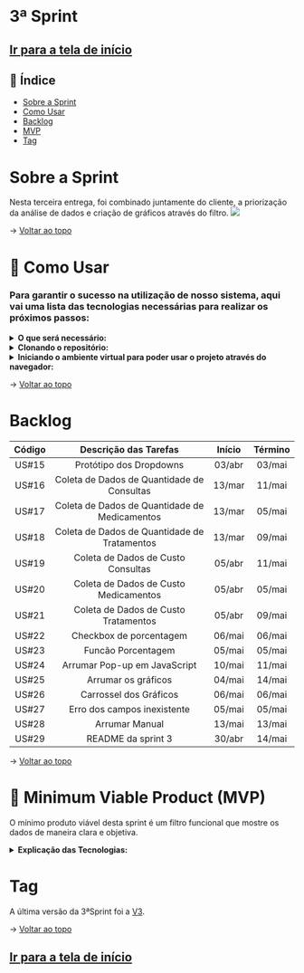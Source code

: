 <br id="topo">

# 3ª Sprint

## [Ir para a tela de início](./../../../README.md)

## :mag_right: Índice

* [Sobre a Sprint](#SobreASprint)
* [Como Usar](#comoUsar)
* [Backlog](#backlog)
* [MVP](#MVP)
* [Tag](#tag)

<span id="SobreASprint"></span>

# Sobre a Sprint
Nesta terceira entrega, foi combinado juntamente do cliente, a priorização da análise de dados e criação de gráficos através do filtro.
<img src="https://github.com/equipedevo/API_1/blob/main/doc/sprint/Site_sprint3.gif?raw=true"></br>

→ [Voltar ao topo](#topo)</br>

<span id="comoUsar"></span>

# :wrench: Como Usar
<h3>Para garantir o sucesso na utilização de nosso sistema, aqui vai uma lista das tecnologias necessárias para realizar os próximos passos:</h3>

<details>
  <summary><b>O que será necessário:</b></summary>

  1. <a href="https://git-scm.com/downloads">Git</a> Precisaremos do git para realizarmos a clonagem do nosso repositório do github.

  2. <a href="https://www.python.org/downloads">Python</a> Recomendamos que você instale uma versão superior à 3.6, nós particularmente utilizamos a 3.11, mas qualquer uma a partir do 3.7 irá funcionar, não esqueça de na hora da instalação, marcar a opção da instalação do pip, pois precisaremos dele para o ambiente virtual.
</details>

<details>
  <summary><b>Clonando o repositório:</b></summary>

1. Para clonar (baixar) o projeto e utiliza-lo no seu computador, siga os seguintes passos:

```
Crie uma pasta onde deseja clonar o projeto e abra-a
Clique no link do diretório ou utilize o comando "CTRL+L" no seu teclado
Digite "cmd" (sem aspas) e pressione "Enter"

Um prompt de comando (cmd) irá abrir, copie o comando todo abaixo e de "Enter"
git clone https://github.com/equipedevo/API_1
``` 

2. Ainda no cmd, você precisará ir para a pasta src, para isso, execute os seguintes comandos, linha por linha:
```
cd API_1/
cd src/
```
</details>


<details>
<summary><b>Iniciando o ambiente virtual para poder usar o projeto através do navegador:</b></summary> 

 1. Após entrar na pasta src, digite os seguintes comandos:
  ```
  python -m venv venv
  .\venv\Scripts\activate
  pip install -r requirements.txt
  flask run
  ```

 2. Após realizar o comando "flask run", clique no link que aparece no cmd segurando o botão "CTRL" no seu teclado, ou então simplesmente acesse este link: <a href="http://127.0.0.1:5000">http://127.0.0.1:5000</a>

 3. Após finalizar o uso do nosso site, para sair do ambiente virtual, execute o seguinte comando:
  ```
  CTRL+C (teclado)
  (digite) deactivate
  ```

</details>

→ [Voltar ao topo](#topo)

<span id="backlog"></span>

# Backlog

| Código |            Descrição das Tarefas            | Início | Término |
| :----: | :-----------------------------------------: | :----: | :-----: |
| US#15  | Protótipo dos Dropdowns                       | 03/abr | 03/mai  |
| US#16  | Coleta de Dados de Quantidade de Consultas    | 13/mar | 11/mai  |
| US#17  | Coleta de Dados de Quantidade de Medicamentos | 13/mar | 05/mai  |
| US#18  | Coleta de Dados de Quantidade de Tratamentos  | 13/mar | 09/mai  |
| US#19  | Coleta de Dados de Custo Consultas            | 05/abr | 11/mai  |
| US#20  | Coleta de Dados de Custo Medicamentos         | 05/abr | 05/mai  |
| US#21  | Coleta de Dados de Custo Tratamentos          | 05/abr | 09/mai  |
| US#22  | Checkbox de porcentagem                       | 06/mai | 06/mai  |
| US#23  | Funcão Porcentagem                            | 05/mai | 05/mai  |
| US#24  | Arrumar Pop-up em JavaScript                  | 10/mai | 11/mai  |
| US#25  | Arrumar os gráficos                           | 04/mai | 14/mai  |
| US#26  | Carrossel dos Gráficos                        | 06/mai | 06/mai  |
| US#27  | Erro dos campos inexistente                   | 05/mai | 05/mai  |
| US#28  | Arrumar Manual                                | 13/mai | 13/mai  |
| US#29  | README da sprint 3                            | 30/abr | 14/mai  |

→ [Voltar ao topo](#topo)

<span id="MVP"></span>

# :triangular_flag_on_post: Minimum Viable Product (MVP)

O mínimo produto viável desta sprint é um filtro funcional que mostre os dados de maneira clara e objetiva.

<details>
  <summary><b>Explicação das Tecnologias:</b></summary>
  <br>
  1. <a href="https://www.w3schools.com/html/">HTML</a>: Utilizado para toda a estruturação das páginas do nosso site<br>
  2. <a href="https://www.w3schools.com/css/">CSS</a>: Utilizado para toda a estilização das páginas do nosso site<br>
  3. <a href="https://flask.palletsprojects.com/en/2.2.x/">Flask</a>: Utilizado para fazer as rotas do nosso site e facilitar manutenção do mesmo, já que fazemos o uso do "base.html", onde está incluído tudo que será equivalente em todas as páginas do site<br>
  4. <a href="https://www.w3schools.com/js/default.asp">JavaScript</a>: Utilizado para as funcionalidades do filtro da página de consultas<br>
  5. <a href="https://www.w3schools.com/python/default.asp">Python</a>: Utilizado para fazer a construção dos gráficos através de arquivos .csv já criados
</details>

<span id="tag"></span>

# Tag

A última versão da 3ªSprint foi a [V3](https://github.com/equipedevo/API_1/releases/tag/V3.0).

→ [Voltar ao topo](#topo)

## [Ir para a tela de início](https://github.com/equipedevo/API_1/)
